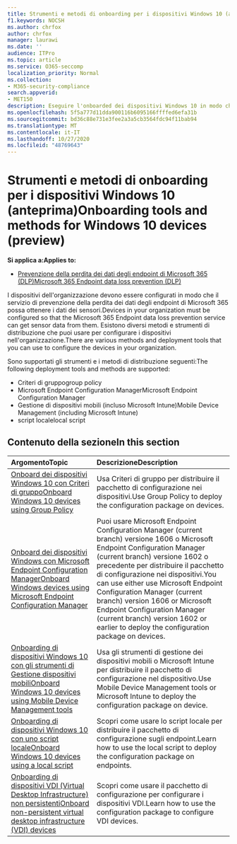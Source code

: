 ```yaml
---
title: Strumenti e metodi di onboarding per i dispositivi Windows 10 (anteprima)
f1.keywords: NOCSH
ms.author: chrfox
author: chrfox
manager: laurawi
ms.date: ''
audience: ITPro
ms.topic: article
ms.service: O365-seccomp
localization_priority: Normal
ms.collection:
- M365-security-compliance
search.appverid:
- MET150
description: Eseguire l'onboarded dei dispositivi Windows 10 in modo che possano inviare i dati dei sensori alle soluzioni di conformità di Microsoft 365
ms.openlocfilehash: 5f5a777d11dda900116b6095166ffffed6efa31b
ms.sourcegitcommit: bd36c88e731e3fee2a3a5cb3564fdc94f11bab94
ms.translationtype: MT
ms.contentlocale: it-IT
ms.lasthandoff: 10/27/2020
ms.locfileid: "48769643"
---
```

# <a name="onboarding-tools-and-methods-for-windows-10-devices-preview"></a><span data-ttu-id="a1a22-103">Strumenti e metodi di onboarding per i dispositivi Windows 10 (anteprima)</span><span class="sxs-lookup"><span data-stu-id="a1a22-103">Onboarding tools and methods for Windows 10 devices (preview)</span></span>

<span data-ttu-id="a1a22-104">**Si applica a:**</span><span class="sxs-lookup"><span data-stu-id="a1a22-104">**Applies to:**</span></span>
- [<span data-ttu-id="a1a22-105">Prevenzione della perdita dei dati degli endpoint di Microsoft 365 (DLP)</span><span class="sxs-lookup"><span data-stu-id="a1a22-105">Microsoft 365 Endpoint data loss prevention (DLP)</span></span>](/microsoft-365/compliance/endpoint-dlp-learn-about)

<span data-ttu-id="a1a22-106">I dispositivi dell'organizzazione devono essere configurati in modo che il servizio di prevenzione della perdita dei dati degli endpoint di Microsoft 365 possa ottenere i dati dei sensori.</span><span class="sxs-lookup"><span data-stu-id="a1a22-106">Devices in your organization must be configured so that the Microsoft 365 Endpoint data loss prevention service can get sensor data from them.</span></span> <span data-ttu-id="a1a22-107">Esistono diversi metodi e strumenti di distribuzione che puoi usare per configurare i dispositivi nell'organizzazione.</span><span class="sxs-lookup"><span data-stu-id="a1a22-107">There are various methods and deployment tools that you can use to configure the devices in your organization.</span></span>

<span data-ttu-id="a1a22-108">Sono supportati gli strumenti e i metodi di distribuzione seguenti:</span><span class="sxs-lookup"><span data-stu-id="a1a22-108">The following deployment tools and methods are supported:</span></span>

- <span data-ttu-id="a1a22-109">Criteri di gruppo</span><span class="sxs-lookup"><span data-stu-id="a1a22-109">group policy</span></span>
- <span data-ttu-id="a1a22-110">Microsoft Endpoint Configuration Manager</span><span class="sxs-lookup"><span data-stu-id="a1a22-110">Microsoft Endpoint Configuration Manager</span></span>
- <span data-ttu-id="a1a22-111">Gestione di dispositivi mobili (incluso Microsoft Intune)</span><span class="sxs-lookup"><span data-stu-id="a1a22-111">Mobile Device Management (including Microsoft Intune)</span></span>
- <span data-ttu-id="a1a22-112">script locale</span><span class="sxs-lookup"><span data-stu-id="a1a22-112">local script</span></span>

## <a name="in-this-section"></a><span data-ttu-id="a1a22-113">Contenuto della sezione</span><span class="sxs-lookup"><span data-stu-id="a1a22-113">In this section</span></span>
<span data-ttu-id="a1a22-114">Argomento</span><span class="sxs-lookup"><span data-stu-id="a1a22-114">Topic</span></span> | <span data-ttu-id="a1a22-115">Descrizione</span><span class="sxs-lookup"><span data-stu-id="a1a22-115">Description</span></span>
:---|:---
[<span data-ttu-id="a1a22-116">Onboard dei dispositivi Windows 10 con Criteri di gruppo</span><span class="sxs-lookup"><span data-stu-id="a1a22-116">Onboard Windows 10 devices using Group Policy</span></span>](dlp-configure-endpoints-gp.md) | <span data-ttu-id="a1a22-117">Usa Criteri di gruppo per distribuire il pacchetto di configurazione nei dispositivi.</span><span class="sxs-lookup"><span data-stu-id="a1a22-117">Use Group Policy to deploy the configuration package on devices.</span></span>
[<span data-ttu-id="a1a22-118">Onboard dei dispositivi Windows con Microsoft Endpoint Configuration Manager</span><span class="sxs-lookup"><span data-stu-id="a1a22-118">Onboard Windows devices using Microsoft Endpoint Configuration Manager</span></span>](dlp-configure-endpoints-sccm.md) | <span data-ttu-id="a1a22-119">Puoi usare Microsoft Endpoint Configuration Manager (current branch) versione 1606 o Microsoft Endpoint Configuration Manager (current branch) versione 1602 o precedente per distribuire il pacchetto di configurazione nei dispositivi.</span><span class="sxs-lookup"><span data-stu-id="a1a22-119">You can use either use Microsoft Endpoint Configuration Manager (current branch) version 1606 or Microsoft Endpoint Configuration Manager (current branch) version 1602 or earlier to deploy the configuration package on devices.</span></span>
[<span data-ttu-id="a1a22-120">Onboarding di dispositivi Windows 10 con gli strumenti di Gestione dispositivi mobili</span><span class="sxs-lookup"><span data-stu-id="a1a22-120">Onboard Windows 10 devices using Mobile Device Management tools</span></span>](dlp-configure-endpoints-mdm.md) | <span data-ttu-id="a1a22-121">Usa gli strumenti di gestione dei dispositivi mobili o Microsoft Intune per distribuire il pacchetto di configurazione nel dispositivo.</span><span class="sxs-lookup"><span data-stu-id="a1a22-121">Use Mobile Device Management tools or Microsoft Intune to deploy the configuration package on device.</span></span>
[<span data-ttu-id="a1a22-122">Onboarding di dispositivi Windows 10 con uno script locale</span><span class="sxs-lookup"><span data-stu-id="a1a22-122">Onboard Windows 10 devices using a local script</span></span>](dlp-configure-endpoints-script.md) | <span data-ttu-id="a1a22-123">Scopri come usare lo script locale per distribuire il pacchetto di configurazione sugli endpoint.</span><span class="sxs-lookup"><span data-stu-id="a1a22-123">Learn how to use the local script to deploy the configuration package on endpoints.</span></span>
[<span data-ttu-id="a1a22-124">Onboarding di dispositivi VDI (Virtual Desktop Infrastructure) non persistenti</span><span class="sxs-lookup"><span data-stu-id="a1a22-124">Onboard non-persistent virtual desktop infrastructure (VDI) devices</span></span>](dlp-configure-endpoints-vdi.md) | <span data-ttu-id="a1a22-125">Scopri come usare il pacchetto di configurazione per configurare i dispositivi VDI.</span><span class="sxs-lookup"><span data-stu-id="a1a22-125">Learn how to use the configuration package to configure VDI devices.</span></span>

